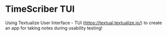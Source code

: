 # TimeScriber TUI
Using Textualize User Interface - TUI (https://textual.textualize.io/) to create an app for taking notes during usability testing!
